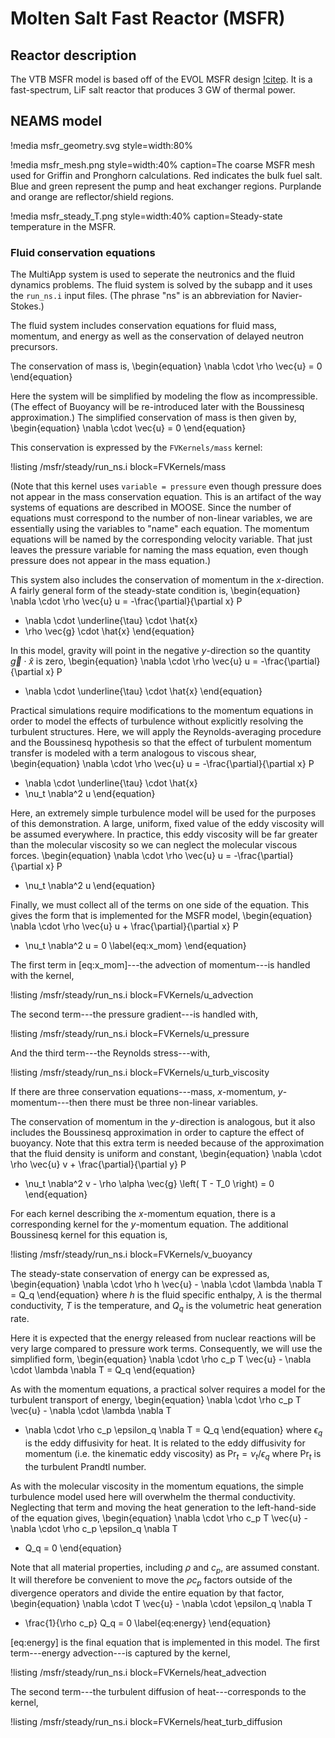 # Molten Salt Fast Reactor (MSFR)

## Reactor description

The VTB MSFR model is based off of the EVOL MSFR design
[!citep](brovchenko2019). It is a fast-spectrum, LiF salt reactor that produces
3 GW of thermal power.

## NEAMS model

!media msfr_geometry.svg
       style=width:80%

!media msfr_mesh.png
       style=width:40%
       caption=The coarse MSFR mesh used for Griffin and Pronghorn calculations. Red indicates the bulk fuel salt. Blue and green represent the pump and heat exchanger regions. Purplande and orange are reflector/shield regions.

!media msfr_steady_T.png
       style=width:40%
       caption=Steady-state temperature in the MSFR.

### Fluid conservation equations

The MultiApp system is used to seperate the neutronics and the fluid dynamics
problems. The fluid system is solved by the subapp and it uses the `run_ns.i`
input files. (The phrase "ns" is an abbreviation for Navier-Stokes.)

The fluid system includes conservation equations for fluid mass, momentum, and
energy as well as the conservation of delayed neutron precursors.

The conservation of mass is,
\begin{equation}
  \nabla \cdot \rho \vec{u} = 0
\end{equation}

Here the system will be simplified by modeling the flow as incompressible.  (The
effect of Buoyancy will be re-introduced later with the Boussinesq
approximation.)  The simplified conservation of mass is then given by,
\begin{equation}
  \nabla \cdot \vec{u} = 0
\end{equation}

This conservation is expressed by the `FVKernels/mass` kernel:

!listing /msfr/steady/run_ns.i block=FVKernels/mass

(Note that this kernel uses `variable = pressure` even though pressure does not
appear in the mass conservation equation. This is an artifact of the way systems
of equations are described in MOOSE. Since the number of equations must
correspond to the number of non-linear variables, we are essentially using the
variables to "name" each equation. The momentum equations will be named by the
corresponding velocity variable. That just leaves the pressure variable for
naming the mass equation, even though pressure does not appear in the mass
equation.)

This system also includes the conservation of momentum in the $x$-direction. A
fairly general form of the steady-state condition is,
\begin{equation}
  \nabla \cdot \rho \vec{u} u = -\frac{\partial}{\partial x} P
  + \nabla \cdot \underline{\tau} \cdot \hat{x}
  + \rho \vec{g} \cdot \hat{x}
\end{equation}

In this model, gravity will point in the negative $y$-direction so the quantity
$\vec{g} \cdot \hat{x}$ is zero,
\begin{equation}
  \nabla \cdot \rho \vec{u} u = -\frac{\partial}{\partial x} P
  + \nabla \cdot \underline{\tau} \cdot \hat{x}
\end{equation}

Practical simulations require modifications to the momentum equations in order
to model the effects of turbulence without explicitly resolving the turbulent
structures. Here, we will apply the Reynolds-averaging procedure and the
Boussinesq hypothesis so that the effect of turbulent momentum transfer is
modeled with a term analogous to viscous shear,
\begin{equation}
  \nabla \cdot \rho \vec{u} u = -\frac{\partial}{\partial x} P
  + \nabla \cdot \underline{\tau} \cdot \hat{x}
  + \nu_t \nabla^2 u
\end{equation}

Here, an extremely simple turbulence model will be used for the purposes of this
demonstration. A large, uniform, fixed value of the eddy viscosity will be
assumed everywhere. In practice, this eddy viscosity will be far greater than
the molecular viscosity so we can neglect the molecular viscous forces.
\begin{equation}
  \nabla \cdot \rho \vec{u} u = -\frac{\partial}{\partial x} P
  + \nu_t \nabla^2 u
\end{equation}

Finally, we must collect all of the terms on one side of the equation. This
gives the form that is implemented for the MSFR model,
\begin{equation}
  \nabla \cdot \rho \vec{u} u + \frac{\partial}{\partial x} P
  - \nu_t \nabla^2 u = 0
  \label{eq:x_mom}
\end{equation}

The first term in [eq:x_mom]---the advection of momentum---is handled with the
kernel,

!listing /msfr/steady/run_ns.i block=FVKernels/u_advection

The second term---the pressure gradient---is handled with,

!listing /msfr/steady/run_ns.i block=FVKernels/u_pressure

And the third term---the Reynolds stress---with,

!listing /msfr/steady/run_ns.i block=FVKernels/u_turb_viscosity

If there are three conservation
equations---mass, $x$-momentum, $y$-momentum---then there must be three
non-linear variables.

The conservation of momentum in the $y$-direction is analogous, but it also
includes the Boussinesq approximation in order to capture the effect of
buoyancy. Note that this extra term is needed because of the approximation that
the fluid density is uniform and constant,
\begin{equation}
  \nabla \cdot \rho \vec{u} v + \frac{\partial}{\partial y} P
  - \nu_t \nabla^2 v - \rho \alpha \vec{g} \left( T - T_0 \right) = 0
\end{equation}

For each kernel describing the $x$-momentum equation, there is a corresponding
kernel for the $y$-momentum equation. The additional Boussinesq kernel for this
equation is,

!listing /msfr/steady/run_ns.i block=FVKernels/v_buoyancy

The steady-state conservation of energy can be expressed as,
\begin{equation}
  \nabla \cdot \rho h \vec{u} - \nabla \cdot \lambda \nabla T = Q_q
\end{equation}
where $h$ is the fluid specific enthalpy, $\lambda$ is the thermal conductivity,
$T$ is the temperature, and $Q_q$ is the volumetric heat generation rate.

Here it is expected that the energy released from nuclear reactions will be very
large compared to pressure work terms. Consequently, we will use the simplified form,
\begin{equation}
  \nabla \cdot \rho c_p T \vec{u} - \nabla \cdot \lambda \nabla T = Q_q
\end{equation}

As with the momentum equations, a practical solver requires a model for the
turbulent transport of energy,
\begin{equation}
  \nabla \cdot \rho c_p T \vec{u} - \nabla \cdot \lambda \nabla T
  - \nabla \cdot \rho c_p \epsilon_q \nabla T = Q_q
\end{equation}
where $\epsilon_q$ is the eddy diffusivity for heat. It is related to the eddy
diffusivity for momentum (i.e. the kinematic eddy viscosity) as
$\text{Pr}_t = \nu_t / \epsilon_q$ where $\text{Pr}_t$ is the turbulent
Prandtl number.

As with the molecular viscosity in the momentum equations, the simple
turbulence model used here will overwhelm the thermal conductivity. Neglecting
that term and moving the heat generation to the left-hand-side of the equation
gives,
\begin{equation}
  \nabla \cdot \rho c_p T \vec{u} - \nabla \cdot \rho c_p \epsilon_q \nabla T
  - Q_q = 0
\end{equation}

Note that all material properties, including $\rho$ and $c_p$, are assumed
constant. It will therefore be convenient to move the $\rho c_p$ factors outside
of the divergence operators and divide the entire equation by that factor,
\begin{equation}
  \nabla \cdot T \vec{u} - \nabla \cdot \epsilon_q \nabla T
  - \frac{1}{\rho c_p} Q_q = 0
  \label{eq:energy}
\end{equation}

[eq:energy] is the final equation that is implemented in this model. The first
term---energy advection---is captured by the kernel,

!listing /msfr/steady/run_ns.i block=FVKernels/heat_advection

The second term---the turbulent diffusion of heat---corresponds to the kernel,

!listing /msfr/steady/run_ns.i block=FVKernels/heat_turb_diffusion

